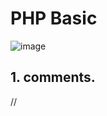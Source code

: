 # PHP Basic
![image](https://github.com/user-attachments/assets/8febb743-0681-4a5c-a8b5-8631634bc56c)
## 1. comments.
 //


